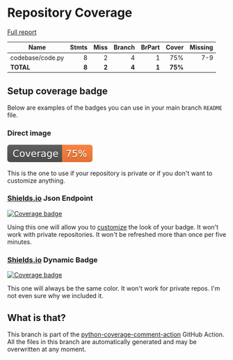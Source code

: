 # Repository Coverage

[Full report](https://htmlpreview.github.io/?https://github.com/tgehrs/python-coverage-comment-action-devenv/blob/python-coverage-comment-action-data/htmlcov/index.html)

| Name             |    Stmts |     Miss |   Branch |   BrPart |   Cover |   Missing |
|----------------- | -------: | -------: | -------: | -------: | ------: | --------: |
| codebase/code.py |        8 |        2 |        4 |        1 |     75% |       7-9 |
|        **TOTAL** |    **8** |    **2** |    **4** |    **1** | **75%** |           |


## Setup coverage badge

Below are examples of the badges you can use in your main branch `README` file.

### Direct image

[![Coverage badge](https://raw.githubusercontent.com/tgehrs/python-coverage-comment-action-devenv/python-coverage-comment-action-data/badge.svg)](https://htmlpreview.github.io/?https://github.com/tgehrs/python-coverage-comment-action-devenv/blob/python-coverage-comment-action-data/htmlcov/index.html)

This is the one to use if your repository is private or if you don't want to customize anything.

### [Shields.io](https://shields.io) Json Endpoint

[![Coverage badge](https://img.shields.io/endpoint?url=https://raw.githubusercontent.com/tgehrs/python-coverage-comment-action-devenv/python-coverage-comment-action-data/endpoint.json)](https://htmlpreview.github.io/?https://github.com/tgehrs/python-coverage-comment-action-devenv/blob/python-coverage-comment-action-data/htmlcov/index.html)

Using this one will allow you to [customize](https://shields.io/endpoint) the look of your badge.
It won't work with private repositories. It won't be refreshed more than once per five minutes.

### [Shields.io](https://shields.io) Dynamic Badge

[![Coverage badge](https://img.shields.io/badge/dynamic/json?color=brightgreen&label=coverage&query=%24.message&url=https%3A%2F%2Fraw.githubusercontent.com%2Ftgehrs%2Fpython-coverage-comment-action-devenv%2Fpython-coverage-comment-action-data%2Fendpoint.json)](https://htmlpreview.github.io/?https://github.com/tgehrs/python-coverage-comment-action-devenv/blob/python-coverage-comment-action-data/htmlcov/index.html)

This one will always be the same color. It won't work for private repos. I'm not even sure why we included it.

## What is that?

This branch is part of the
[python-coverage-comment-action](https://github.com/marketplace/actions/python-coverage-comment)
GitHub Action. All the files in this branch are automatically generated and may be
overwritten at any moment.